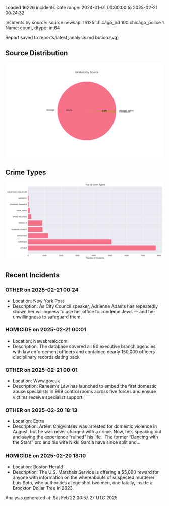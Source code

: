 
Loaded 16226 incidents
Date range: 2024-01-01 00:00:00 to 2025-02-21 00:24:32

Incidents by source:
source
newsapi           16125
chicago_pd          100
chicago_police        1
Name: count, dtype: int64

Report saved to reports/latest_analysis.md
bution.svg)

## Source Distribution
![Source Distribution](images/source_distribution.svg)

## Crime Types
![Crime Types](images/crime_types.svg)

## Recent Incidents

### OTHER on 2025-02-21 00:24
- Location: New York Post
- Description: As City Council speaker, Adrienne Adams has repeatedly shown her willingness to use her office to condemn Jews — and her unwillingness to safeguard them.


### HOMICIDE on 2025-02-21 00:01
- Location: Newsbreak.com
- Description: The database covered all 90 executive branch agencies with law enforcement officers and contained nearly 150,000 officers disciplinary records dating back


### OTHER on 2025-02-21 00:01
- Location: Www.gov.uk
- Description: Raneem’s Law has launched to embed the first domestic abuse specialists in 999 control rooms across five forces and ensure victims receive specialist support.


### OTHER on 2025-02-20 18:13
- Location: Extra
- Description: Artem Chigvintsev was arrested for domestic violence in August, but he was never charged with a crime. Now, he’s speaking out and saying the experience “ruined” his life. 
 The former “Dancing with the Stars” pro and his wife Nikki Garcia have since split and…


### HOMICIDE on 2025-02-20 18:10
- Location: Boston Herald
- Description: The U.S. Marshals Service is offering a $5,000 reward for anyone with information on the whereabouts of suspected murderer Luis Soto, who authorities allege shot two men, one fatally, inside a Brockton Dollar Tree in 2023.

Analysis generated at: Sat Feb 22 00:57:27 UTC 2025
